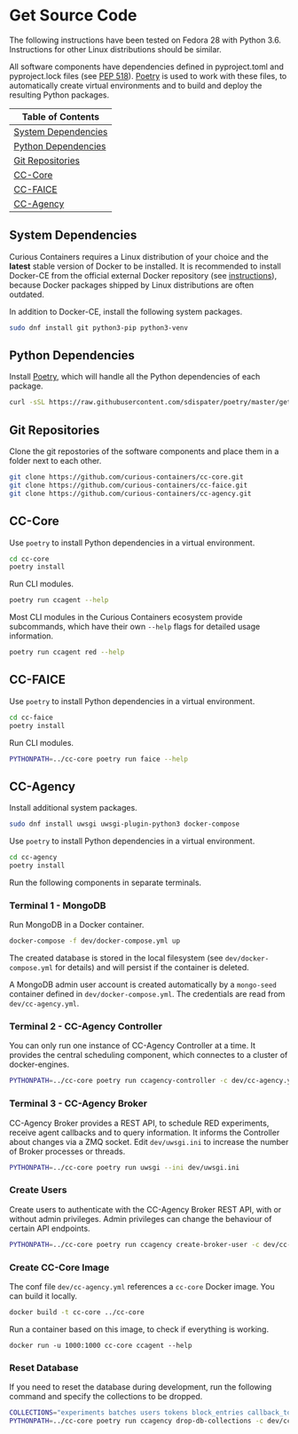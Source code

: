 # Get Source Code

The following instructions have been tested on Fedora 28 with Python 3.6. Instructions for other Linux distributions should be similar.

All software components have dependencies defined in pyproject.toml and pyproject.lock files (see [PEP 518](https://www.python.org/dev/peps/pep-0518/)). [Poetry](https://poetry.eustace.io/) is used to work with these files, to automatically create virtual environments and to build and deploy the resulting Python packages.


| Table of Contents |
| --- |
| [System Dependencies](#system-dependencies) |
| [Python Dependencies](#python-dependencies) |
| [Git Repositories](#git-repositories) |
| [CC-Core](#cc-core) |
| [CC-FAICE](#cc-faice) |
| [CC-Agency](#cc-agency) |


## System Dependencies

Curious Containers requires a Linux distribution of your choice and the **latest** stable version of Docker to be installed. It is recommended to install Docker-CE from the official external Docker repository (see [instructions](https://docs.docker.com/install/linux/docker-ce/fedora/)), because Docker packages shipped by Linux distributions are often outdated.

In addition to Docker-CE, install the following system packages.

```bash
sudo dnf install git python3-pip python3-venv 
```

## Python Dependencies

Install [Poetry](https://github.com/sdispater/poetry), which will handle all the Python dependencies of each package.

```bash
curl -sSL https://raw.githubusercontent.com/sdispater/poetry/master/get-poetry.py | python
```

## Git Repositories

Clone the git repostories of the software components and place them in a folder next to each other.

```bash
git clone https://github.com/curious-containers/cc-core.git
git clone https://github.com/curious-containers/cc-faice.git
git clone https://github.com/curious-containers/cc-agency.git
```

## CC-Core

Use `poetry` to install Python dependencies in a virtual environment.

```bash
cd cc-core
poetry install
```

Run CLI modules.

```bash
poetry run ccagent --help
```

Most CLI modules in the Curious Containers ecosystem provide subcommands, which have their own `--help` flags for detailed usage information.

```bash
poetry run ccagent red --help
```

## CC-FAICE

Use `poetry` to install Python dependencies in a virtual environment.

```bash
cd cc-faice
poetry install
```

Run CLI modules.

```bash
PYTHONPATH=../cc-core poetry run faice --help
```

## CC-Agency

Install additional system packages.

```bash
sudo dnf install uwsgi uwsgi-plugin-python3 docker-compose
```

Use `poetry` to install Python dependencies in a virtual environment.

```bash
cd cc-agency
poetry install
```

Run the following components in separate terminals.

### Terminal 1 - MongoDB

Run MongoDB in a Docker container.

```bash
docker-compose -f dev/docker-compose.yml up
```

The created database is stored in the local filesystem (see `dev/docker-compose.yml` for details) and will persist if the container is deleted.

A MongoDB admin user account is created automatically by a `mongo-seed` container defined in `dev/docker-compose.yml`. The credentials are read from `dev/cc-agency.yml`.

### Terminal 2 - CC-Agency Controller

You can only run one instance of CC-Agency Controller at a time. It provides the central scheduling component, which connectes to a cluster of docker-engines.

```bash
PYTHONPATH=../cc-core poetry run ccagency-controller -c dev/cc-agency.yml
```

### Terminal 3 - CC-Agency Broker

CC-Agency Broker provides a REST API, to schedule RED experiments, receive agent callbacks and to query information. It informs the Controller about changes via a ZMQ socket. Edit `dev/uwsgi.ini` to increase the number of Broker processes or threads.

```bash
PYTHONPATH=../cc-core poetry run uwsgi --ini dev/uwsgi.ini
```

### Create Users

Create users to authenticate with the CC-Agency Broker REST API, with or without admin privileges. Admin privileges can change the behaviour of certain API endpoints.

```bash
PYTHONPATH=../cc-core poetry run ccagency create-broker-user -c dev/cc-agency.yml
```

### Create CC-Core Image

The conf file `dev/cc-agency.yml` references a `cc-core` Docker image. You can build it locally.

```bash
docker build -t cc-core ../cc-core
```

Run a container based on this image, to check if everything is working.

```
docker run -u 1000:1000 cc-core ccagent --help
```

### Reset Database

If you need to reset the database during development, run the following command and specify the collections to be dropped.

```bash
COLLECTIONS="experiments batches users tokens block_entries callback_tokens"
PYTHONPATH=../cc-core poetry run ccagency drop-db-collections -c dev/cc-agency.yml ${COLLECTIONS}
```
